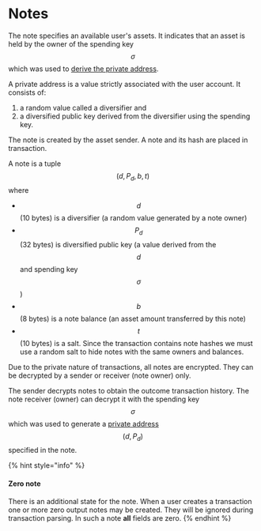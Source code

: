 # Notes

The note specifies an available user's assets. It indicates that an asset is held by the owner of the spending key $$\sigma$$which was used to [derive the private address](../zeropool-keys/address-derivation.md).

A private address is a value strictly associated with the user account. It consists of:

1. &#x20;a random value called a diversifier and&#x20;
2. a diversified public key derived from the diversifier using the spending key.

The note is created by the asset sender. A note and its hash are placed in transaction.

A note is a tuple $$(d, P_d, b, t)$$where

* $$d$$ (10 bytes) is a diversifier (a random value generated by a note owner)
* $$P_d$$ (32 bytes) is diversified public key (a value derived from the $$d$$ and spending key $$\sigma$$)
* $$b$$(8 bytes) is a note balance (an asset amount transferred by this note)
* $$t$$(10 bytes) is a salt. Since the transaction contains note hashes we must use a random salt to hide notes with the same owners and balances.

Due to the private nature of transactions, all notes are encrypted. They can be decrypted by a sender or receiver (note owner) only.&#x20;

The sender decrypts notes to obtain the outcome transaction history. The note receiver (owner) can decrypt it with the spending key $$\sigma$$ which was used to generate a [private address](../zeropool-keys/address-derivation.md) $$(d, P_d)$$specified in the note.

{% hint style="info" %}
#### Zero note

There is an additional state for the note. When a user creates a transaction one or more zero output notes may be created. They will be ignored during transaction parsing. In such a note **all** fields are zero.
{% endhint %}
